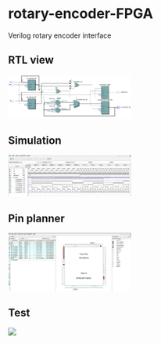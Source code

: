 # rotary-encoder-FPGA
Verilog rotary encoder interface

## RTL view
<img src="img/rtl.png" width="50%">

## Simulation
<img src="img/sim.png" width="50%">

## Pin planner
<img src="img/pinout.png" width="50%">

## Test
<img src="img/pulseView.png" width="50%">
